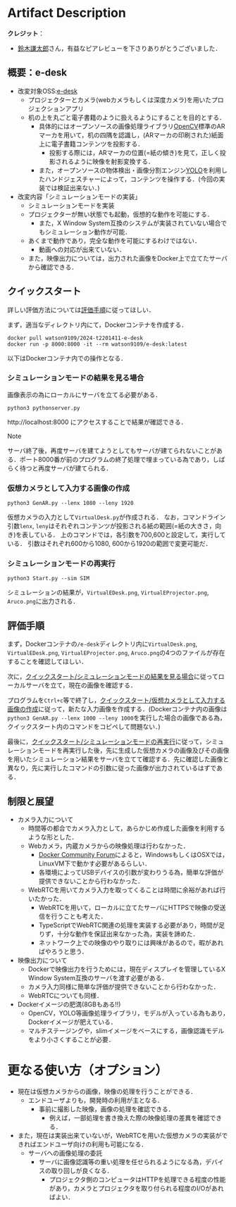 # Artifact Description

**クレジット**：
* [鈴木謙太郎](https://github.com/sushichan044)さん，有益なピアレビューを下さりありがとうございました．

## 概要：e-desk

* 改変対象OSS:[e-desk](https://github.com/ryusuke-m/e-desk)
  + プロジェクターとカメラ(webカメラもしくは深度カメラ)を用いたプロジェクションアプリ
  + 机の上を丸ごと電子書籍のように扱えるようにすることを目的とする．
    + 具体的にはオープンソースの画像処理ライブラリ[OpenCV](https://opencv.org)標準のARマーカを用いて，机の四隅を認識し，(ARマーカの印刷された)紙面上に電子書籍コンテンツを投影する．
      + 投影する際には，ARマーカの位置(=紙の傾き)を見て，正しく投影されるように映像を射影変換する．
    + また，オープンソースの物体検出・画像分割エンジン[YOLO](https://docs.ultralytics.com/ja)を利用したハンドジェスチャーによって，コンテンツを操作する．(今回の実装では検証出来ない．)
* 改変内容「シミュレーションモードの実装」
  + シミュレーションモードを実装
  + プロジェクターが無い状態でも起動，仮想的な動作を可能にする．
    + また，X Window System互換のシステムが実装されていない場合でもシミュレーション動作が可能．
  + あくまで動作であり，完全な動作を可能にするわけではない．
    + 動画への対応が出来ていない．
  + また，映像出力については，出力された画像をDocker上で立てたサーバから確認できる．

## クイックスタート

詳しい評価方法については[評価手順](#評価手順)に従ってほしい．

まず，適当なディレクトリ内にて，Dockerコンテナを作成する．
```
docker pull watson9109/2024-t2201411-e-desk
docker run -p 8000:8000 -it --rm watson9109/e-desk:latest 
```
以下はDockerコンテナ内での操作となる．
### シミュレーションモードの結果を見る場合
画像表示の為にローカルにサーバを立てる必要がある．
```
python3 pythonserver.py
```
http://localhost:8000 にアクセスすることで結果が確認できる．
> [!NOTE]
> サーバ終了後，再度サーバを建てようとしてもサーバが建てられないことがある．ポート8000番が前のプログラムの終了処理で埋まっている為であり，しばらく待つと再度サーバが建てられる．


### 仮想カメラとして入力する画像の作成
```
python3 GenAR.py --lenx 1080 --leny 1920
```
仮想カメラの入力として`VirtualDesk.py`が作成される．
なお，コマンドライン引数`lenx`, `leny`はそれぞれコンテンツが投影される紙の範囲(=紙の大きさ，向き)を表している．
上のコマンドでは，各引数を700,600と設定して，実行している．
引数はそれぞれ600から1080, 600から1920の範囲で変更可能だ．

### シミュレーションモードの再実行
```
python3 Start.py --sim SIM
```
シミュレーションの結果が，`VirtualEDesk.png`, `VirtualEProjector.png`, `Aruco.png`に出力される．

## 評価手順

まず，Dockerコンテナの`/e-desk`ディレクトリ内に`VirtualDesk.png`, `VirtualEDesk.png`, `VirtualEProjector.png`, `Aruco.png`の4つのファイルが存在することを確認してほしい．

次に，[クイックスタート/シミュレーションモードの結果を見る場合](#シミュレーションモードの結果を見る場合)に従ってローカルサーバを立て，現在の画像を確認する．

プログラムを`Ctrl+c`等で終了し，[クイックスタート/仮想カメラとして入力する画像の作成](#仮想カメラとして入力する画像の作成)に従って，新たな入力画像を作成する．(Dockerコンテナ内の画像は`python3 GenAR.py --lenx 1000 --leny 1000`を実行した場合の画像である為，クイックスタート内のコマンドをコピペして問題ない．)

最後に，[クイックスタート/シミュレーションモードの再実行](#シミュレーションモードの再実行)に従って，シミュレーションモードを再実行した後，先に生成した仮想カメラの画像及びその画像を用いたシミュレーション結果をサーバを立てて確認する．先に確認した画像と異なり，先に実行したコマンドの引数に従った画像が出力されているはずである．

## 制限と展望
* カメラ入力について
  * 時間等の都合でカメラ入力として，あらかじめ作成した画像を利用するような形とした．
  * Webカメラ，内蔵カメラからの映像処理は行わなかった．
    + [Docker Community Forum](https://forums.docker.com/t/how-to-use-a-host-usb-device-in-a-container-in-docker-desktop/138905)によると，WindowsもしくはOSXでは，LinuxVM下で動かす必要があるらしい．
    + 各環境によってUSBデバイスの引数が変わりうる為，簡単な評価が提供できないことから行わなかった．
  * WebRTCを用いてカメラ入力を取ってくることは時間に余裕があれば行いたかった．
    + WebRTCを用いて，ローカルに立てたサーバにHTTPSで映像の受送信を行うことも考えた．
    + TypeScriptでWebRTC関連の処理を実装する必要があり，時間が足りず，十分な動作を保証出来なかった為，実装を諦めた．
    + ネットワーク上での映像のやり取りには興味があるので，暇があればやろうと思う．
* 映像出力について
  * Dockerで映像出力を行うためには，現在ディスプレイを管理しているX Window System互換のサーバを渡す必要がある．
  * カメラ入力同様に簡単な評価が提供できないことから行わなかった．
  * WebRTCについても同様．  
* Dockerイメージの肥満(8GBもある!!)
  + OpenCV，YOLO等画像処理ライブラリ，モデルが入っている為もあり，Dockerイメージが肥えている．
  + マルチステージングや，slimイメージをベースにする，画像認識モデルをより小さくすることが必要．
# 更なる使い方（オプション）

* 現在は仮想カメラからの画像，映像の処理を行うことができる．
  * エンドユーザよりも，開発時の利用が主となる．
    * 事前に撮影した映像，画像の処理を確認できる．
      * 例えば，一部処理を書き換えた際の映像処理の差異を確認できる．
* また，現在は実装出来ていないが，WebRTCを用いた仮想カメラの実装ができればエンドユーザ向けの利用も可能になる．
  * サーバへの画像処理の委託
    * サーバに画像認識等の重い処理を任せられるようになる為，デバイスの取り回しが良くなる．
      * プロジェクタ側のコンピュータはHTTPを処理できる程度の性能があり，カメラとプロジェクタを取り付られる程度のI/Oがあればよい．